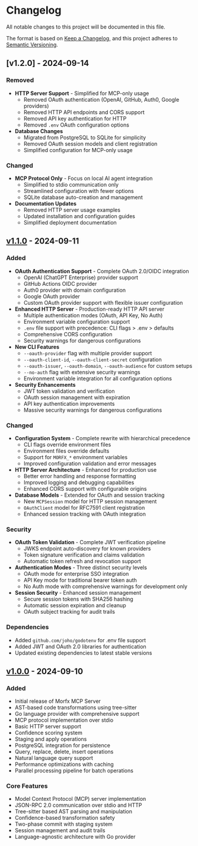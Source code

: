 # Changelog

All notable changes to this project will be documented in this file.

The format is based on [Keep a Changelog](https://keepachangelog.com/en/1.0.0/),
and this project adheres to [Semantic Versioning](https://semver.org/spec/v2.0.0.html).

## [v1.2.0] - 2024-09-14

### Removed
- **HTTP Server Support** - Simplified for MCP-only usage
  - Removed OAuth authentication (OpenAI, GitHub, Auth0, Google providers)
  - Removed HTTP API endpoints and CORS support
  - Removed API key authentication for HTTP
  - Removed `.env` OAuth configuration options
- **Database Changes**
  - Migrated from PostgreSQL to SQLite for simplicity
  - Removed OAuth session models and client registration
  - Simplified configuration for MCP-only usage

### Changed
- **MCP Protocol Only** - Focus on local AI agent integration
  - Simplified to stdio communication only
  - Streamlined configuration with fewer options
  - SQLite database auto-creation and management
- **Documentation Updates**
  - Removed HTTP server usage examples
  - Updated installation and configuration guides
  - Simplified deployment documentation

## [v1.1.0] - 2024-09-11

### Added
- **OAuth Authentication Support** - Complete OAuth 2.0/OIDC integration
  - OpenAI (ChatGPT Enterprise) provider support
  - GitHub Actions OIDC provider
  - Auth0 provider with domain configuration
  - Google OAuth provider
  - Custom OAuth provider support with flexible issuer configuration
- **Enhanced HTTP Server** - Production-ready HTTP API server
  - Multiple authentication modes (OAuth, API Key, No Auth)
  - Environment variable configuration support
  - `.env` file support with precedence: CLI flags > .env > defaults
  - Comprehensive CORS configuration
  - Security warnings for dangerous configurations
- **New CLI Features**
  - `--oauth-provider` flag with multiple provider support
  - `--oauth-client-id`, `--oauth-client-secret` configuration
  - `--oauth-issuer`, `--oauth-domain`, `--oauth-audience` for custom setups
  - `--no-auth` flag with extensive security warnings
  - Environment variable integration for all configuration options
- **Security Enhancements**
  - JWT token validation and verification
  - OAuth session management with expiration
  - API key authentication improvements
  - Massive security warnings for dangerous configurations

### Changed
- **Configuration System** - Complete rewrite with hierarchical precedence
  - CLI flags override environment files
  - Environment files override defaults
  - Support for `MORFX_*` environment variables
  - Improved configuration validation and error messages
- **HTTP Server Architecture** - Enhanced for production use
  - Better error handling and response formatting
  - Improved logging and debugging capabilities
  - Enhanced CORS support with configurable origins
- **Database Models** - Extended for OAuth and session tracking
  - New `MCPSession` model for HTTP session management
  - `OAuthClient` model for RFC7591 client registration
  - Enhanced session tracking with OAuth integration

### Security
- **OAuth Token Validation** - Complete JWT verification pipeline
  - JWKS endpoint auto-discovery for known providers
  - Token signature verification and claims validation
  - Automatic token refresh and revocation support
- **Authentication Modes** - Three distinct security levels
  - OAuth mode for enterprise SSO integration
  - API Key mode for traditional bearer token auth
  - No Auth mode with comprehensive warnings for development only
- **Session Security** - Enhanced session management
  - Secure session tokens with SHA256 hashing
  - Automatic session expiration and cleanup
  - OAuth subject tracking for audit trails

### Dependencies
- Added `github.com/joho/godotenv` for .env file support
- Added JWT and OAuth 2.0 libraries for authentication
- Updated existing dependencies to latest stable versions

## [v1.0.0] - 2024-09-10

### Added
- Initial release of Morfx MCP Server
- AST-based code transformations using tree-sitter
- Go language provider with comprehensive support
- MCP protocol implementation over stdio
- Basic HTTP server support
- Confidence scoring system
- Staging and apply operations
- PostgreSQL integration for persistence
- Query, replace, delete, insert operations
- Natural language query support
- Performance optimizations with caching
- Parallel processing pipeline for batch operations

### Core Features
- Model Context Protocol (MCP) server implementation
- JSON-RPC 2.0 communication over stdio and HTTP
- Tree-sitter based AST parsing and manipulation
- Confidence-based transformation safety
- Two-phase commit with staging system
- Session management and audit trails
- Language-agnostic architecture with Go provider

[v1.1.0]: https://github.com/termfx/morfx/compare/v1.0.0...v1.1.0
[v1.0.0]: https://github.com/termfx/morfx/releases/tag/v1.0.0
